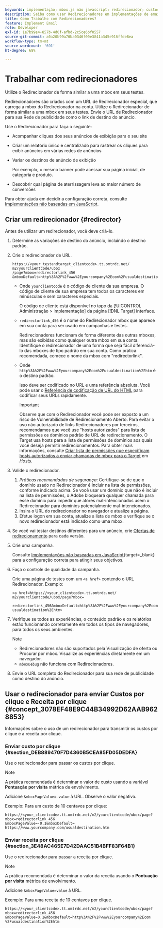 ```yaml
---
keywords: implementação; mbox.js não javascript; redirecionador; custos por clique; receita por clique
description: Saiba como usar Redirecionadores em implementações de email, de forma semelhante à forma como você usa uma mbox no seu Adobe [!DNL Target] atividades.
title: Como Trabalho com Redirecionadores?
feature: Implement Email
role: Developer
exl-id: 1e7b99e4-857b-4d0f-afbd-2c5ce6bf0557
source-git-commit: a0a20b99a76ba0346f00e3841a345e916ffde8ea
workflow-type: tm+mt
source-wordcount: '691'
ht-degree: 68%

---
```


# Trabalhar com redirecionadores

Utilize o Redirecionador de forma similar a uma mbox em seus testes.

Redirecionadores são criados com um URL de Redirecionador especial, que carrega a mbox do Redirecionador na conta. Utilize o Redirecionador de forma similar a uma mbox em seus testes. Envie o URL de Redirecionador para sua Rede de publicidade como o link de destino do anúncio.

Use o Redirecionador para  faça o seguinte:

* Acompanhar cliques dos seus anúncios de exibição para o seu site
* Criar um relatório único e centralizado para rastrear os cliques para exibir anúncios em várias redes de anúncios
* Variar os destinos de anúncio de exibição

   Por exemplo, o mesmo banner pode acessar sua página inicial, de categoria e produto.

* Descobrir qual página de aterrissagem leva ao maior número de conversões

Para obter ajuda em decidir a configuração correta, consulte  [Implementações não baseadas em JavaScript](https://developer.adobe.com/target/implement/email/).

## Criar um redirecionador {#redirector}

Antes de utilizar um redirecionador, você deve criá-lo.

1. Determine as variações de destino do anúncio, incluindo o destino padrão.
1. Crie o redirecionador de URL.

   ```
   https://<your_testandtarget_clientcode>.tt.omtrdc.net/​m2/yourclientcode/ubox
   /​page?mbox=redirectorlink_456
   &mboxDefault=http%3A%2F%2Fwww%2Eyourcompany%2Ecom%2Fusualdestination%2Ehtm
   ```

   * Onde `yourclientcode` é o código de cliente da sua empresa. O código de cliente de sua empresa tem todos os caracteres em minúsculas e sem caracteres especiais.

      O código de cliente está disponível no topo da [!UICONTROL Administração > Implementação] da página [!DNL Target] interface.

   * `redirectorlink_456` é o nome do Redirecionador mbox que aparece em sua conta para ser usado em campanhas e testes.

      Redirecionadores funcionam de forma diferente das outras mboxes, mas são exibidas como qualquer outra mbox em sua conta. Identifique o redirecionador de uma forma que seja fácil diferenciá-lo das mboxes de tipo padrão em sua conta.  Como prática recomendada, comece o nome da mbox com &quot;redirectorlink&quot;.

   * Onde `http%3A%2F%2Fwww%2Eyourcompany%2Ecom%2Fusualdestination%2Ehtm` é o destino padrão.

      Isso deve ser codificado no URL e uma referência absoluta. Você pode usar o [Referência de codificação de URL do HTML](https://www.w3schools.com/tags/ref_urlencode.asp) para codificar seus URLs rapidamente.

      >[!IMPORTANT]
      >
      >Observe que com o Redirecionador você pode ser exposto a um risco de Vulnerabilidade de Redirecionamento Aberto. Para evitar o uso não autorizado de links Redirecionadores por terceiros, recomendamos que você use &quot;hosts autorizados&quot; para lista de permissões os domínios padrão de URL de redirecionamento. O Target usa hosts para a lista de permissões de domínios aos quais você deseja permitir redirecionamentos. Para obter mais informações, consulte [Criar lista de permissões que especificam hosts autorizados a enviar chamadas de mbox para o Target](/help/main/administrating-target/hosts.md#allowlist) em *Hosts*.

1. Valide o redirecionador.
   1. *Práticas recomendadas de segurança*: Certifique-se de que o domínio usado no Redirecionador é incluir na lista de permissões, conforme indicado acima. Se você usar um domínio que não é incluir na lista de permissões, o Adobe bloqueará qualquer chamada para esse domínio para impedir que atores mal-intencionados usem o Redirecionador para domínios potencialmente mal-intencionados.
   1. Insira o URL do redirecionador no navegador e atualize a página.
   1. Efetue logon em sua conta, atualize a lista de mbox e verifique se o novo redirecionador está indicado como uma mbox.
1. Se você vai testar destinos diferentes para um anúncio, crie [Ofertas de redirecionamento](/help/main/c-experiences/c-visual-experience-composer/redirect-offer.md#task_9578678D42784F5EB9638F8AC8C911FA) para cada versão.
1. Crie uma campanha.

   Consulte [Implementações não baseadas em JavaScript](https://developer.adobe.com/target/implement/email/){target=_blank} para a configuração correta para atingir seus objetivos.
1. Faça o controle de qualidade da campanha.

   Crie uma página de testes com um `<a href>` contendo o URL Redirecionador. Exemplo:

   ```
   <a href=https://<your_clientcode>.tt.omtrdc.net/​m2/yourclientcode/ubox/​page?mbox=
   
   redirectorlink_456&mboxDefault=http%3A%2F%2Fwww%2Eyourcompany%2Ecom%2F​usualdestination%2Ehtm>
   ```

1. Verifique se todos as experiências, o conteúdo padrão e os relatórios estão funcionando corretamente em todos os tipos de navegadores, para todos os seus ambientes.

   >[!NOTE]
   >
   >* Redirecionadores não são suportados pela Visualização de oferta ou Procurar por mbox. Visualize as experiências diretamente em um navegador.
   >* `mboxDebug` não funciona com Redirecionadores.


1. Envie o URL completo do Redirecionador para sua rede de publicidade como destino do anúncio.

## Usar o redirecionador para enviar Custos por clique e Receita por clique {#concept_3078EF48E9C44B34992D62AAB9628853}

Informações sobre o uso de um redirecionador para transmitir os custos por clique e a receita por clique.

### Enviar custo por clique {#section_DEB889470F7D4360B5CEA85FD05DEDFA}

Use o redirecionador para passar os custos por clique.

>[!NOTE]
>
>A prática recomendada é determinar o valor de custo usando a variável **Pontuação por visita** métrica de envolvimento.

Adicione `&mboxPageValue=-value` à URL. Observe o valor negativo.

Exemplo: Para um custo de 10 centavos por clique:

```
https://<your_clientcode>.tt.omtrdc.net/​m2/yourclientcode/ubox/​page?mbox=redirectorlink_456
&mboxPageValue=-0.1&mboxDefault=​https://www.yourcompany.com/usualdestination.htm
```

### Enviar receita por clique  {#section_3E48AC465E7D42DAAC51B4BFF83F64B1}

Use o redirecionador para passar a receita por clique.

>[!NOTE]
>
>A prática recomendada é determinar o valor da receita usando o **Pontuação por visita** métrica de envolvimento.

Adicione `&mboxPageValue=value` à URL.

Exemplo: Para uma receita de 10 centavos por clique.

```
https://<​your_clientcode>​​​​.tt​​.omtrdc​.net/​​m2/​yourclientcode/​ubox/​​​page?mbox=redirectorlink_456
&mboxPageValue=0.1​&mbox​Default=​​http%3A%2F%2Fwww%2E​yourcompany%2Ecom​%2Fusualdestination%2Ehtm
```
